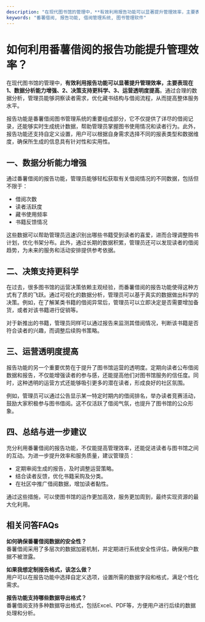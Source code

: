 ```yaml
---
description: "在现代图书馆的管理中，**有效利用报告功能可以显著提升管理效率，主要表现在1、数据分析能力增强、2、决策支持更科学、3、运营透明度提高**。通过合理的数据分析，管理员能够洞察读者需求，优化藏书结构与借阅流程，从而提高整体服务水平。"
keywords: "番薯借阅, 报告功能, 借阅管理系统, 图书管理软件"
---
```

# 如何利用番薯借阅的报告功能提升管理效率？

在现代图书馆的管理中，**有效利用报告功能可以显著提升管理效率，主要表现在1、数据分析能力增强、2、决策支持更科学、3、运营透明度提高**。通过合理的数据分析，管理员能够洞察读者需求，优化藏书结构与借阅流程，从而提高整体服务水平。

报告功能是番薯借阅图书管理系统的重要组成部分，它不仅提供了详尽的借阅记录，还能够实时生成统计数据，帮助管理员掌握图书使用情况和读者行为。此外，报告功能还支持自定义设置，用户可以根据自身需求选择不同的报表类型和数据维度，确保所生成的信息具有针对性和实用性。

## 一、数据分析能力增强

通过番薯借阅的报告功能，管理员能够轻松获取有关借阅情况的不同数据，包括但不限于：

- 借阅次数
- 读者活跃度
- 藏书使用频率
- 书籍反馈情况

这些数据可以帮助管理员迅速识别出哪些书籍受到读者的喜爱，进而合理调整购书计划，优化书架分布。此外，通过长期的数据积累，管理员还可以发现读者的借阅趋势，为未来的服务和活动安排提供参考依据。

## 二、决策支持更科学

在过去，很多图书馆的运营决策依赖主观经验，而番薯借阅的报告功能使得这种方式有了质的飞跃。通过可视化的数据分析，管理员可以基于真实的数据做出科学的决策。例如，在了解某类书籍的借阅异常后，管理员可以立即决定是否需要增加备货，或者对该书籍进行促销等。

对于新推出的书籍，管理员同样可以通过报告来监测其借阅情况，判断该书籍是否符合读者的兴趣，而调整后续购书策略。

## 三、运营透明度提高

报告功能的另一个重要优势在于提升了图书馆运营的透明度。定期向读者公布借阅数据和报告，不仅能增强读者的参与感，还能提高他们对图书馆服务的信任度。同时，这种透明的运营方式还能够吸引更多的潜在读者，形成良好的社区氛围。

例如，管理员可以通过公告显示某一特定时期内的借阅排名，举办读者竞赛活动，鼓励大家积极参与图书借阅。这不仅活跃了借阅气氛，也提升了图书馆的公众形象。

## 四、总结与进一步建议

充分利用番薯借阅的报告功能，不仅能提高管理效率，还能促进读者与图书馆之间的互动。为进一步提升效率和服务质量，建议管理员：

- 定期审阅生成的报告，及时调整运营策略。
- 结合读者反馈，优化书籍采购及分类。
- 在社区中推广借阅数据，增加读者黏性。

通过这些措施，可以使图书馆的运作更加高效，服务更加周到，最终实现资源的最大化利用。

## 相关问答FAQs
**如何确保番薯借阅数据的安全性？**  
番薯借阅采用了多层次的数据加密机制，并定期进行系统安全性评估，确保用户数据不被泄露。

**如果我想定制报告格式，该怎么做？**  
用户可以在报告功能中选择自定义选项，设置所需的数据字段和格式，满足个性化需求。

**报告功能支持哪些数据导出格式？**  
番薯借阅支持多种数据导出格式，包括Excel、PDF等，方便用户进行后续的数据处理和分析。
